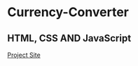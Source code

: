 # Currency-Converter

## HTML, CSS AND JavaScript

[Project Site](https://currency-converter-by-hb.netlify.app)
